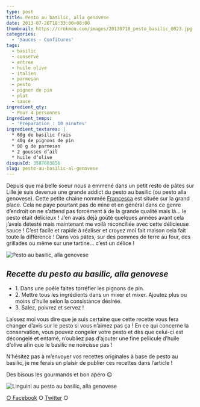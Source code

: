 ```yaml
---
type: post
title: Pesto au basilic, alla genovese
date: 2013-07-26T18:33:00+00:00
thumbnail: https://crokmou.com/images/20130718_pesto_basilic_0023.jpg
categories:
  - 'Sauces - Confitures'
tags:
  - basilic
  - conserve
  - entree
  - huile olive
  - italien
  - parmesan
  - pesto
  - pignon de pin
  - plat
  - sauce
ingredient_qty:
  - Pour 4 personnes
ingredient_temps:
  - 'Préparation : 10 minutes'
ingredient_textarea: |
  * 60g de basilic frais
  * 40g de pignons de pin
  * 80 g de parmesan
  * 2 gousses d’ail
  * huile d’olive
disqusId: 3587683856
slug: pesto-au-basilic-al-genovese
---
```


Depuis que ma belle soeur nous a emmené dans un petit resto de pâtes sur Lille je suis devenue une grande addict du pesto au basilic (ou pesto alla genovese). Cette petite chaine nommée [Francesca](http://www.francesca.com/) est située sur la grand place. Cela ne paye pourtant pas de mine et en général dans ce genre d’endroit on ne s’attend pas forcément à de la grande qualité mais là… le pesto était délicieux ! J’en avais déjà goûté quelques années avant cela j’avais détesté mais maintenant me voilà réconciliée avec cette délicieuse sauce ! C’est facile et rapide à réaliser et croyez moi fait maison cela fait toute la différence ! Dans vos pâtes, sur des pommes de terre au four, des grillades ou même sur une tartine… c’est un délice !

![Pesto au basilic, alla genovese](http://www.crokmou.com/wp-content/uploads/2013/07/20130718_pesto_basilic_0034.jpg)

## _**Recette du pesto au basilic, alla genovese**_

* 1\. Dans une poêle faites torréfier les pignons de pin.
* 2\. Mettre tous les ingrédients dans un mixer et mixer. Ajoutez plus ou moins d’huile selon la consistance désirée.
* 3\. Salez, poivrez et servez !

Laissez moi vous dire que je suis certaine que cette recette vous fera changer d’avis sur le pesto si vous n’aimez pas ça ! En ce qui concerne la conservation, vous pouvez congeler votre pesto et dès que celui-ci est décongelé et entamé, n’oubliez pas d’ajouter une fine pellicule d’huile d’olive afin que le basilic ne noircisse pas !

N’hésitez pas à m’envoyer vos recettes originales à base de pesto au basilic, je me ferais un plaisir de publier ces recettes dans l’article !

Des bisous les gourmands et bon apéro 😉

![Linguini au pesto au basilic, alla genovese](http://www.crokmou.com/wp-content/uploads/2013/07/linguini-pesto-genovese-blog-crokmou-cuisine.jpg)

[○ Facebook](https://www.facebook.com/pages/CroKMou/148093255259077) ○ [Twitter](https://twitter.com/Crokmou) ○
